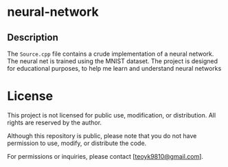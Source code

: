 # neural-network

## Description

The `Source.cpp` file contains a crude implementation of a neural network. The neural net is trained using the MNIST dataset. The project is designed for educational purposes, to help me learn and understand neural networks

# License

This project is not licensed for public use, modification, or distribution. All rights are reserved by the author.

Although this repository is public, please note that you do not have permission to use, modify, or distribute the code. 

For permissions or inquiries, please contact [teoyk9810@gmail.com].


